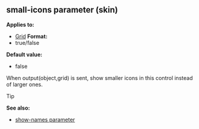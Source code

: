 ## small-icons parameter (skin)

<!-- -->
**Applies to:**
+   [Grid](/ref/skin/control/grid.md) <!-- -->
**Format:**
+   true/false
<!-- -->
**Default value:**
+   false


When output(object,grid) is sent, show smaller icons in this
control instead of larger ones.

> [!TIP] 
> **See also:**
> +   [show-names parameter](/ref/skin/param/show-names.md) 
